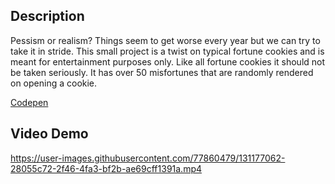 ## Description

Pessism or realism? Things seem to get worse every year but we can try to take it in stride. This small project is a twist on typical fortune cookies and is meant for entertainment purposes only. Like all fortune cookies it should not be taken seriously. It has over 50 misfortunes that are randomly rendered on opening a cookie.

[Codepen](https://codepen.io/steve-dave108/pen/KKQgxWo)

## Video Demo
https://user-images.githubusercontent.com/77860479/131177062-28055c72-2f46-4fa3-bf2b-ae69cff1391a.mp4